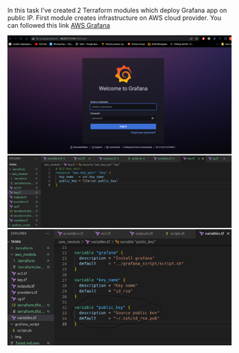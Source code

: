 In this task I've created 2 Terraform modules which deploy Grafana app on public IP. 
First module creates infrastructure on AWS cloud provider. 
You can followed this link <a href="34.227.17.114:3000/login" > AWS Grafana </a>


<img src=img/1.png>
<img src=img/2.png>
<img src=img/3.png>

